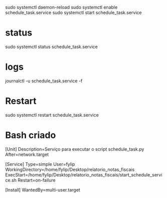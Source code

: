 sudo systemctl daemon-reload
sudo systemctl enable schedule_task.service
sudo systemctl start schedule_task.service

# status
sudo systemctl status schedule_task.service
# logs
journalctl -u schedule_task.service -f
# Restart
sudo systemctl restart schedule_task.service

# Bash criado
[Unit]
Description=Serviço para executar o script schedule_task.py
After=network.target

[Service]
Type=simple
User=fylip
WorkingDirectory=/home/fylip/Desktop/relatorio_notas_fiscais
ExecStart=/home/fylip/Desktop/relatorio_notas_fiscais/start_schedule_service.sh
Restart=on-failure

[Install]
WantedBy=multi-user.target
